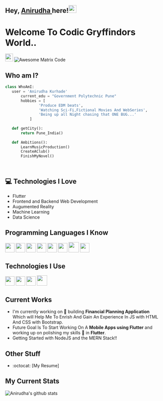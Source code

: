 ## Hey, [Anirudha ](https://www.linkedin.com/in/anirudha-kurhade/)  here!<img src="https://media.giphy.com/media/hvRJCLFzcasrR4ia7z/giphy.gif" width="25px">

<h1>Welcome To  Codic Gryffindors  World..</h1><img src="https://media.giphy.com/media/Js1Fd7ANot7Q7ZXEcb/giphy.gif" width="25px"> 

<img src = 'https://github.com/anikurhade/anikurhade/blob/main/images/intro_Trim.gif' alt = 'Awesome Matrix Code' align='centre'/>


 ## Who am I?
 ```python
 class WhoAmI:
 	user = 'Anirudha Kurhade'
		current_edu = "Government Polytechnic Pune"
		hobbies = [
				'Produce EDM beats',
				'Watching Sci-Fi,Fictional Movies And WebSeries',
				'Being up all Night chasing that ONE BUG...'
			]
	
	def getCity():
		return Pune_India()
	
	def Ambitions():
		LearnMusicProduction()
		CreateAClub()
		FinishMyNovel()
		
	
 ```
 ## :computer: Technologies I Love
* Flutter
* Frontend and Backend Web Development
* Augumented Reality
* Machine Learning
* Data Science

## Programming Languages I Know 
<img src = 'https://github.com/MarikIshtar007/MarikIshtar007/blob/master/images/c-original.svg' width='30' margin-left='5' /> <img src = 'https://github.com/MarikIshtar007/MarikIshtar007/blob/master/images/cpp.svg' width='30'/> 
<img src = 'https://github.com/MarikIshtar007/MarikIshtar007/blob/master/images/python2.png' height='30'/>  <img src = 'https://github.com/MarikIshtar007/MarikIshtar007/blob/master/images/html.svg' width='30'/> 
<img src = 'https://github.com/MarikIshtar007/MarikIshtar007/blob/master/images/css.svg' width='30'/> 
<img src = 'https://github.com/MarikIshtar007/MarikIshtar007/blob/master/images/js.svg' width='30'/>
 <img src = 'https://github.com/MarikIshtar007/MarikIshtar007/blob/master/images/bootstrap.svg' width='33'/>
 <img src = 'https://github.com/MarikIshtar007/MarikIshtar007/blob/master/images/sql.svg' width='30'/> 
 
 ## Technologies I Use
 <img src = 'https://github.com/MarikIshtar007/MarikIshtar007/blob/master/images/pycharm.svg' width='30'/>  
  <img src = 'https://www.google.com/url?sa=i&url=https%3A%2F%2F1000logos.net%2Fjava-logo%2F&psig=AOvVaw36XSWKrugokWONt9qxbYNV&ust=1635269725419000&source=images&cd=vfe&ved=0CAsQjRxqFwoTCNDbr_SM5vMCFQAAAAAdAAAAABAJ' width='30'/> 
  <img src = 'https://github.com/MarikIshtar007/MarikIshtar007/blob/master/images/git.svg' width='30'/> <img src = 'https://www.google.com/url?sa=i&url=https%3A%2F%2Fgeeks4learning-elearning.com%2Fcourse%2Fview.php%3Fid%3D220&psig=AOvVaw27MpmzEWTR0IQsoyfyEaD_&ust=1635269629428000&source=images&cd=vfe&ved=0CAsQjRxqFwoTCLCbwp6M5vMCFQAAAAAdAAAAABAD' width='33'/> 
 
## Current Works
 * I'm currently working on 🔭 building **Financial Planning Application** Which will Help Me To Enrish And Gain An Experience In JS with HTML And CSS with Bootstrap.
 * Future Goal Is To Start Working On   A **Mobile Apps using Flutter** and working up on polishing my skills 🌱 in **Flutter**.
 * Getting Started with NodeJS and the MERN Stack!!
 
## Other Stuff
  - :octocat: [My Resume]
  
## My Current Stats
![Anirudha's github stats](https://github-readme-stats.vercel.app/api?username=anikurhade&show_icons=true&hide=[%22issues%22])
 
 
